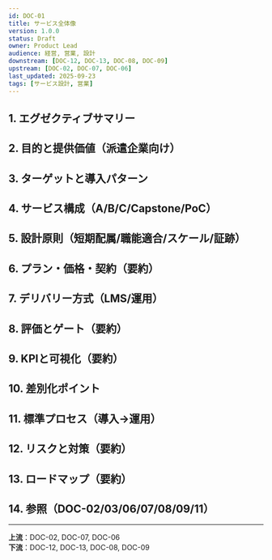 ```yaml
---
id: DOC-01
title: サービス全体像
version: 1.0.0
status: Draft
owner: Product Lead
audience: 経営, 営業, 設計
downstream: [DOC-12, DOC-13, DOC-08, DOC-09]
upstream: [DOC-02, DOC-07, DOC-06]
last_updated: 2025-09-23
tags: [サービス設計, 営業]
---
```


## 1. エグゼクティブサマリー

## 2. 目的と提供価値（派遣企業向け）

## 3. ターゲットと導入パターン

## 4. サービス構成（A/B/C/Capstone/PoC）

## 5. 設計原則（短期配属/職能適合/スケール/証跡）

## 6. プラン・価格・契約（要約）

## 7. デリバリー方式（LMS/運用）

## 8. 評価とゲート（要約）

## 9. KPIと可視化（要約）

## 10. 差別化ポイント

## 11. 標準プロセス（導入→運用）

## 12. リスクと対策（要約）

## 13. ロードマップ（要約）

## 14. 参照（DOC-02/03/06/07/08/09/11）

---
**上流**：DOC-02, DOC-07, DOC-06  
**下流**：DOC-12, DOC-13, DOC-08, DOC-09

